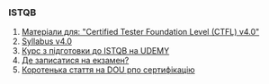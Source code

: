 ### ISTQB
1. [Матеріали для: "Certified Tester Foundation Level (CTFL) v4.0"](https://www.istqb.org/certifications/certified-tester-foundation-level)
2. [Syllabus v4.0](https://istqb-main-web-prod.s3.amazonaws.com/media/documents/ISTQB_CTFL_Syllabus-v4.0.pdf)
3. [Курс з підготовки до ISTQB на UDEMY](https://www.udemy.com/share/103kdo/)
4. [Де записатися на екзамен?](https://isqi.org/en/)
5. [Коротенька стаття на DOU рпо сертифікацію]([https://app.qase.io/signup](https://dou.ua/forums/topic/21744/)https://dou.ua/forums/topic/21744/)
